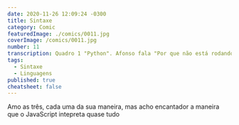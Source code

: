 ```yaml
---
date: 2020-11-26 12:09:24 -0300
title: Sintaxe
category: Comic
featuredImage: ./comics/0011.jpg
coverImage: /comics/0011.jpg
number: 11
transcription: Quadro 1 "Python". Afonso fala "Por que não está rodando?" Afonso fala "Desculpe, mas o código deve estar lindo para rodar". Quadro 2 "TypeScript". Afonso fala "Por que não está rodando?" Afonso fala "Foi mal, você não declarou todos os tipos que está usando". Quadro 3 "JavaScript". Afonso fala "Por que não está rodando?" Afonso fala "Rodando? Sempre! Só não garanto os resultados que você deseja".
tags:
  - Sintaxe
  - Linguagens
published: true
cheatsheet: false
---
```


Amo as três, cada uma da sua maneira, mas acho encantador a maneira que o JavaScript intepreta quase tudo

